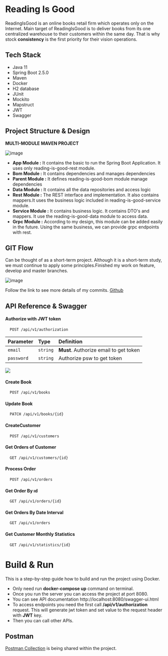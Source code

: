 
# Reading Is Good

ReadingIsGood is an online books retail firm which operates only on the Internet. Main
target of ReadingIsGood is to deliver books from its one centralized warehouse to their
customers within the same day. That is why stock **consistency** is the first priority for their
vision operations.

## Tech Stack

* Java 11
* Spring Boot 2.5.0
* Maven
* Docker
* H2 database
* JUnit
* Mockito
* Mapstruct
* JWT
* Swagger

## Project Structure & Design
**MULTI-MODULE MAVEN PROJECT** 


![image](https://i.ibb.co/LRqGrgB/structure.png)

- **App Module :** It contains the basic to run the Spring Boot Application. It uses only reading-is-good-rest module.
- **Bom Module :** It contains dependencies and manages dependencies
- **Parent Module :** It defines reading-is-good-bom module manage dependencies
- **Data Module :** It contains all the data repositories and access logic
- **Rest Module :** The REST interface and implementation. It also contains mappers.It uses the business logic included in reading-is-good-service module.
- **Service Module :** It contains business logic. It contains DTO's and mappers. It use the reading-is-good-data module to access data.
- **Grpc Module :** According to my design, this module can be added easily in the future. Using the same business, we can provide grpc endpoints with rest.

## GIT Flow
Can be thought of as a short-term project. Although it is a short-term study, we must continue to apply some principles.Finished my work on feature, develop and master branches.

![image](https://i.ibb.co/V9T3xMt/gittt.png)

Follow the link to see more details of my commits. [Github][1]

## API Reference & Swagger

#### Authorize with JWT token

```http
  POST /api/v1/authorization
```
| Parameter | Type     | Definition                       |
| :-------- | :------- | :-------------------------------- |
| `email`      | `string` | **Must**. Authorize email to get token  |
| `password`      | `string` | Authorize psw to get token |



![](https://s6.gifyu.com/images/Medya2.gif)


#### Create Book

```http
  POST /api/v1/books
```

#### Update Book

```http
  PATCH /api/v1/books/{id}
```

#### CreateCustomer

```http
  POST /api/v1/customers
```

#### Get Orders of Customer

```http
  GET /api/v1/customers/{id}
```

#### Process Order
```http
  POST /api/v1/orders
```

#### Get Order By ıd
```http
  GET /api/v1/orders/{id}
```

#### Get Orders By Date Interval
```http
  GET /api/v1/orders
```

#### Get Customer Monthly Statistics
```http
  GET /api/v1/statistics/{id}
```

# Build & Run

This is a step-by-step guide how to build and run the project using Docker.

- Only need run **docker-compose up** command on terminal.
- Once you run the server you can access the project at port 8080.
- You can see API documentation http://localhost:8080/swagger-ui.html
- To access endpoints you need the first call <b>/api/v1/authorization</b> request. This will generate jwt token and set value to the request header with **JWT** key.
- Then you can call other APIs.


## Postman

[Postman Collection][2] is being shared within the project.

[1]: https://github.com/onurcill/readingisgood
[2]: https://raw.githubusercontent.com/onurcill/readingisgood/develop/ReadingIsGoodApiDocumentation.postman_collection.json
  